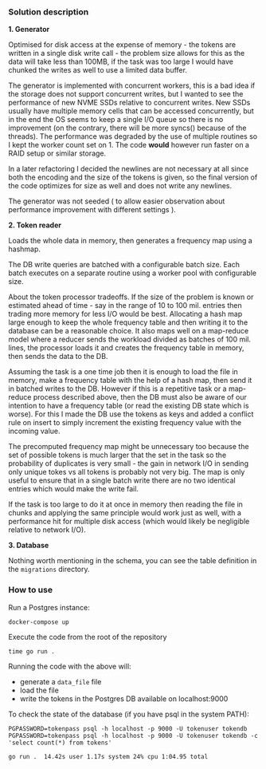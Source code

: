 ### Solution description

**1. Generator**

Optimised for disk access at the expense of memory - the tokens are written in a single disk write call - the problem size allows for this as the data will take less than 100MB, if the task was too large I would have chunked the writes as well to use a limited data buffer.

The generator is implemented with concurrent workers, this is a bad idea if the storage does not support concurrent writes, but I wanted to see the performance of new NVME SSDs relative to concurrent writes. New SSDs usually have multiple memory cells that can be accessed concurrently, but in the end the OS seems to keep a single I/O queue so there is no improvement (on the contrary, there will be more syncs() because of the threads). The performance was degraded by the use of multiple routines so I kept the worker count set on 1. The code **would** however run faster on a RAID setup or similar storage.

In a later refactoring I decided the newlines are not necessary at all since both the encoding and the size of the tokens is given, so the final version of the code optimizes for size as well and does not write any newlines.

The generator was not seeded ( to allow easier observation about performance improvement with different settings ).

**2. Token reader**

Loads the whole data in memory, then generates a frequency map using a hashmap.

The DB write queries are batched with a configurable batch size. Each batch executes on a separate routine using a worker pool with configurable size.

About the token processor tradeoffs. If the size of the problem is known or estimated ahead of time - say in the range of 10 to 100 mil. entries then trading more memory for less I/O would be best. Allocating a hash map large enough to keep the whole frequency table and then writing it to the database can be a reasonable choice. It also maps well on a map-reduce model where a reducer sends the workload divided as batches of 100 mil. lines, the processor loads it and creates the frequency table in memory, then sends the data to the DB.

Assuming the task is a one time job then it is enough to load the file in memory, make a frequency table with the help of a hash map, then send it in batched writes to the DB. However if this is a repetitive task or a map-reduce process described above, then the DB must also be aware of our intention to have a frequency table (or read the existing DB state which is worse). For this I made the DB use the tokens as keys and added a conflict rule on insert to simply increment the existing frequency value with the incoming value.

The precomputed frequency map might be unnecessary too because the set of possible tokens is much larger that the set in the task so the probability of duplicates is very small - the gain in network I/O in sending only unique tokes vs all tokens is probably not very big. The map is only useful to ensure that in a single batch write there are no two identical entries which would make the write fail.

If the task is too large to do it at once in memory then reading the file in chunks and applying the same principle would work just as well, with a performance hit for multiple disk access (which would likely be negligible relative to network I/O).

**3. Database**

Nothing worth mentioning in the schema, you can see the table definition in the `migrations` directory.

### How to use

Run a Postgres instance:
```
docker-compose up
```

Execute the code from the root of the repository
```
time go run .
```
Running the code with the above will:

- generate a `data_file` file
- load the file
- write the tokens in the Postgres DB available on localhost:9000

To check the state of the database (if you have psql in the system PATH):
```
PGPASSWORD=tokenpass psql -h localhost -p 9000 -U tokenuser tokendb
PGPASSWORD=tokenpass psql -h localhost -p 9000 -U tokenuser tokendb -c 'select count(*) from tokens'
```

`go run .  14.42s user 1.17s system 24% cpu 1:04.95 total`
